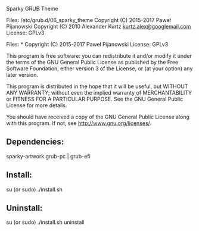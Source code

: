 Sparky GRUB Theme

Files: /etc/grub.d/06_sparky_theme
    Copyright (C) 2015-2017 Paweł Pijanowski
    Copyright (C) 2010  Alexander Kurtz <kurtz.alex@googlemail.com>
    License: GPLv3

Files: *
    Copyright (C) 2015-2017 Paweł Pijanowski
    License: GPLv3

This program is free software: you can redistribute it and/or modify
it under the terms of the GNU General Public License as published by
the Free Software Foundation, either version 3 of the License, or
(at your option) any later version.

This program is distributed in the hope that it will be useful,
but WITHOUT ANY WARRANTY; without even the implied warranty of
MERCHANTABILITY or FITNESS FOR A PARTICULAR PURPOSE.  See the
GNU General Public License for more details.

You should have received a copy of the GNU General Public License
along with this program.  If not, see <http://www.gnu.org/licenses/>.

Dependencies:
-------------
sparky-artwork
grub-pc | grub-efi

Install:
-------------
su (or sudo) 
./install.sh

Uninstall:
-------------
su (or sudo)
./install.sh uninstall
